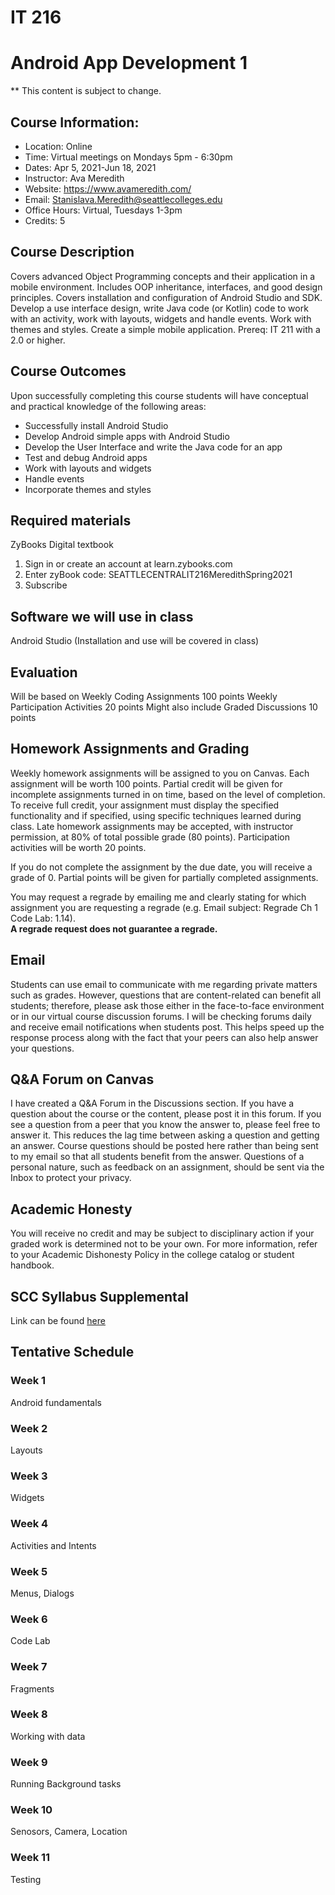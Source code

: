 # IT 216
# Android App Development 1

** This content is subject to change.

## Course Information: 
* Location: Online
* Time: Virtual meetings on Mondays 5pm - 6:30pm 
* Dates: Apr 5, 2021-Jun 18, 2021
* Instructor: Ava Meredith 
* Website: https://www.avameredith.com/
* Email: Stanislava.Meredith@seattlecolleges.edu
* Office Hours: Virtual, Tuesdays 1-3pm
* Credits: 5

## Course Description
Covers advanced Object Programming concepts and their application in a mobile environment. Includes OOP inheritance, interfaces, and good design principles. Covers installation and configuration of Android Studio and SDK. Develop a use interface design, write Java code (or Kotlin) code to work with an activity, work with layouts, widgets and handle events. Work with themes and styles. Create a simple mobile application. Prereq: IT 211 with a 2.0 or higher.


## Course Outcomes

Upon successfully completing this course students will have conceptual and practical knowledge of the following areas:

* Successfully install Android Studio 	
* Develop Android simple apps with Android Studio 
*	Develop the User Interface and write the Java code for an app
* Test and debug Android apps
* Work with layouts and widgets
* Handle events
* Incorporate themes and styles


## Required materials
ZyBooks Digital textbook 
1. Sign in or create an account at learn.zybooks.com
2. Enter zyBook code: SEATTLECENTRALIT216MeredithSpring2021
3. Subscribe

## Software we will use in class 				

Android Studio (Installation and use will be covered in class)

## Evaluation
Will be based on 
Weekly Coding Assignments 100 points
Weekly Participation Activities 20 points
Might also include Graded Discussions 10 points


## Homework Assignments and Grading

Weekly homework assignments will be assigned to you on Canvas. Each assignment will be worth 100 points.
Partial credit will be given for incomplete assignments turned in on time, based on the level of completion. To receive full credit, your assignment must display the specified functionality and if specified, using specific techniques learned during class. Late homework assignments may be accepted, with instructor permission, at 80% of total possible grade (80 points).
Participation activities will be worth 20 points.

If you do not complete the assignment by the due date, you will receive a grade of 0. Partial points will be given for partially completed assignments.

You may request a regrade by emailing me and clearly stating for which assignment you are requesting a regrade (e.g. Email subject: Regrade Ch 1 Code Lab: 1.14).  
**A regrade request does not guarantee a regrade.**

## Email
Students can use email to communicate with me regarding private matters such as grades. However, questions that are content-related can benefit all students; therefore, please ask those either in the face-to-face environment or in our virtual course discussion forums. I will be checking forums daily and receive email notifications when students post. This helps speed up the response process along with the fact that your peers can also help answer your questions.

## Q&A Forum on Canvas
I have created a Q&A Forum in the Discussions section. 
If you have a question about the course or the content, please post it in this forum. If you see a question from a peer that you know the answer to, please feel free to answer it. This reduces the lag time between asking a question and getting an answer. Course questions should be posted here rather than being sent to my email so that all students benefit from the answer. Questions of a personal nature, such as feedback on an assignment, should be sent via the Inbox to protect your privacy.


## Academic Honesty
You will receive no credit and may be subject to disciplinary action if your graded work is determined not to be your own.  For more information, refer to your Academic Dishonesty Policy in the college catalog or student handbook.

## SCC Syllabus Supplemental 
Link can be found [here](https://docs.google.com/document/d/1yudWf-jUKFL10B16m9VKeFS6isA0B2uPjfYnrT5FjOU/edit)

## Tentative Schedule 

### Week 1
Android fundamentals

### Week 2
Layouts

### Week 3
Widgets

### Week 4
Activities and Intents

### Week 5
Menus, Dialogs

### Week 6
Code Lab

### Week 7
Fragments


### Week 8
Working with data


### Week 9
Running Background tasks


### Week 10
Senosors, Camera, Location

### Week 11
Testing


